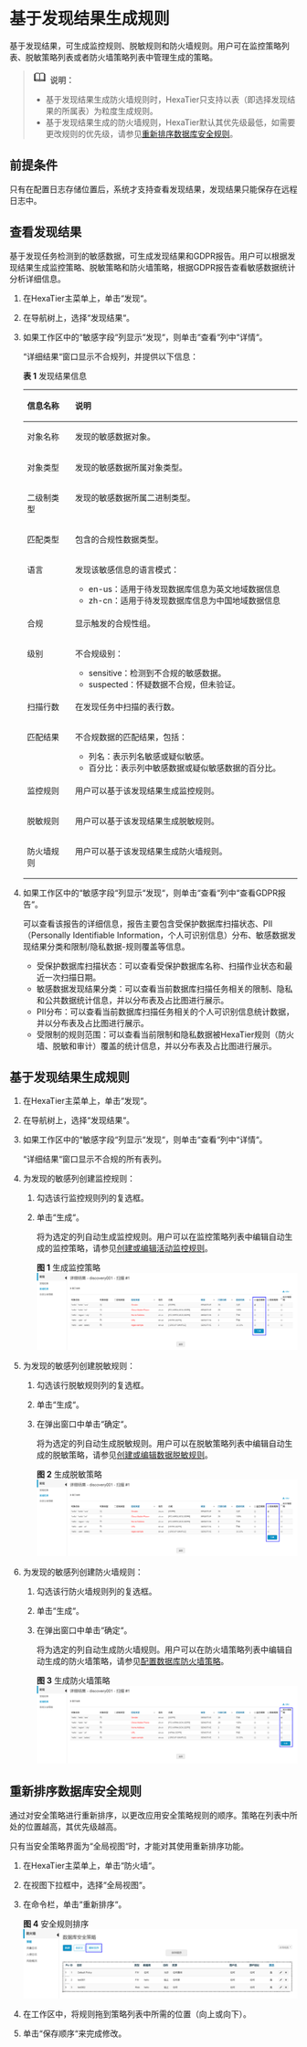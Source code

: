 # 基于发现结果生成规则<a name="dbss_01_0053"></a>

基于发现结果，可生成监控规则、脱敏规则和防火墙规则。用户可在监控策略列表、脱敏策略列表或者防火墙策略列表中管理生成的策略。

>![](public_sys-resources/icon-note.gif) **说明：** 
>-   基于发现结果生成防火墙规则时，HexaTier只支持以表（即选择发现结果的所属表）为粒度生成规则。
>-   基于发现结果生成的防火墙规则，HexaTier默认其优先级最低，如需要更改规则的优先级，请参见[重新排序数据库安全规则](#section132171703216)。

## 前提条件<a name="zh-cn_topic_0180960222_section11394162374919"></a>

只有在配置日志存储位置后，系统才支持查看发现结果，发现结果只能保存在远程日志中。

## 查看发现结果<a name="section310612582214"></a>

基于发现任务检测到的敏感数据，可生成发现结果和GDPR报告。用户可以根据发现结果生成监控策略、脱敏策略和防火墙策略，根据GDPR报告查看敏感数据统计分析详细信息。

1.  在HexaTier主菜单上，单击“发现“。
2.  在导航树上，选择“发现结果“。
3.  如果工作区中的“敏感字段“列显示“发现“，则单击“查看“列中“详情“。

    “详细结果“窗口显示不合规列，并提供以下信息：

    **表 1**  发现结果信息

    <a name="zh-cn_topic_0180960142_table479156254"></a>
    <table><thead align="left"><tr id="zh-cn_topic_0180960142_row5921510256"><th class="cellrowborder" valign="top" width="17.48%" id="mcps1.2.3.1.1"><p id="zh-cn_topic_0180960142_p191041517259"><a name="zh-cn_topic_0180960142_p191041517259"></a><a name="zh-cn_topic_0180960142_p191041517259"></a>信息名称</p>
    </th>
    <th class="cellrowborder" valign="top" width="82.52000000000001%" id="mcps1.2.3.1.2"><p id="zh-cn_topic_0180960142_p121110159259"><a name="zh-cn_topic_0180960142_p121110159259"></a><a name="zh-cn_topic_0180960142_p121110159259"></a>说明</p>
    </th>
    </tr>
    </thead>
    <tbody><tr id="zh-cn_topic_0180960142_row71111572517"><td class="cellrowborder" valign="top" width="17.48%" headers="mcps1.2.3.1.1 "><p id="zh-cn_topic_0180960142_p412111592513"><a name="zh-cn_topic_0180960142_p412111592513"></a><a name="zh-cn_topic_0180960142_p412111592513"></a>对象名称</p>
    </td>
    <td class="cellrowborder" valign="top" width="82.52000000000001%" headers="mcps1.2.3.1.2 "><p id="zh-cn_topic_0180960142_p151313151251"><a name="zh-cn_topic_0180960142_p151313151251"></a><a name="zh-cn_topic_0180960142_p151313151251"></a>发现的敏感数据对象。</p>
    </td>
    </tr>
    <tr id="zh-cn_topic_0180960142_row171341518252"><td class="cellrowborder" valign="top" width="17.48%" headers="mcps1.2.3.1.1 "><p id="zh-cn_topic_0180960142_p17141815162515"><a name="zh-cn_topic_0180960142_p17141815162515"></a><a name="zh-cn_topic_0180960142_p17141815162515"></a>对象类型</p>
    </td>
    <td class="cellrowborder" valign="top" width="82.52000000000001%" headers="mcps1.2.3.1.2 "><p id="zh-cn_topic_0180960142_p13142156259"><a name="zh-cn_topic_0180960142_p13142156259"></a><a name="zh-cn_topic_0180960142_p13142156259"></a>发现的敏感数据所属对象类型。</p>
    </td>
    </tr>
    <tr id="zh-cn_topic_0180960142_row10152150252"><td class="cellrowborder" valign="top" width="17.48%" headers="mcps1.2.3.1.1 "><p id="zh-cn_topic_0180960142_p1715315152513"><a name="zh-cn_topic_0180960142_p1715315152513"></a><a name="zh-cn_topic_0180960142_p1715315152513"></a>二级制类型</p>
    </td>
    <td class="cellrowborder" valign="top" width="82.52000000000001%" headers="mcps1.2.3.1.2 "><p id="zh-cn_topic_0180960142_p6161115102513"><a name="zh-cn_topic_0180960142_p6161115102513"></a><a name="zh-cn_topic_0180960142_p6161115102513"></a>发现的敏感数据所属二进制类型。</p>
    </td>
    </tr>
    <tr id="zh-cn_topic_0180960142_row18161215112510"><td class="cellrowborder" valign="top" width="17.48%" headers="mcps1.2.3.1.1 "><p id="zh-cn_topic_0180960142_p1917141515255"><a name="zh-cn_topic_0180960142_p1917141515255"></a><a name="zh-cn_topic_0180960142_p1917141515255"></a>匹配类型</p>
    </td>
    <td class="cellrowborder" valign="top" width="82.52000000000001%" headers="mcps1.2.3.1.2 "><p id="zh-cn_topic_0180960142_p118121582514"><a name="zh-cn_topic_0180960142_p118121582514"></a><a name="zh-cn_topic_0180960142_p118121582514"></a>包含的合规性数据类型。</p>
    </td>
    </tr>
    <tr id="zh-cn_topic_0180960142_row1018915142520"><td class="cellrowborder" valign="top" width="17.48%" headers="mcps1.2.3.1.1 "><p id="zh-cn_topic_0180960142_p41951514251"><a name="zh-cn_topic_0180960142_p41951514251"></a><a name="zh-cn_topic_0180960142_p41951514251"></a>语言</p>
    </td>
    <td class="cellrowborder" valign="top" width="82.52000000000001%" headers="mcps1.2.3.1.2 "><p id="zh-cn_topic_0180960142_p15218150256"><a name="zh-cn_topic_0180960142_p15218150256"></a><a name="zh-cn_topic_0180960142_p15218150256"></a>发现该敏感信息的语言模式：</p>
    <a name="zh-cn_topic_0180960142_ul621615152511"></a><a name="zh-cn_topic_0180960142_ul621615152511"></a><ul id="zh-cn_topic_0180960142_ul621615152511"><li>en-us：适用于待发现数据库信息为英文地域数据信息</li><li>zh-cn：适用于待发现数据库信息为中国地域数据信息</li></ul>
    </td>
    </tr>
    <tr id="zh-cn_topic_0180960142_row202316152253"><td class="cellrowborder" valign="top" width="17.48%" headers="mcps1.2.3.1.1 "><p id="zh-cn_topic_0180960142_p1823515172515"><a name="zh-cn_topic_0180960142_p1823515172515"></a><a name="zh-cn_topic_0180960142_p1823515172515"></a>合规</p>
    </td>
    <td class="cellrowborder" valign="top" width="82.52000000000001%" headers="mcps1.2.3.1.2 "><p id="zh-cn_topic_0180960142_p132417156258"><a name="zh-cn_topic_0180960142_p132417156258"></a><a name="zh-cn_topic_0180960142_p132417156258"></a>显示触发的合规性组。</p>
    </td>
    </tr>
    <tr id="zh-cn_topic_0180960142_row1824191522520"><td class="cellrowborder" valign="top" width="17.48%" headers="mcps1.2.3.1.1 "><p id="zh-cn_topic_0180960142_p1225171522516"><a name="zh-cn_topic_0180960142_p1225171522516"></a><a name="zh-cn_topic_0180960142_p1225171522516"></a>级别</p>
    </td>
    <td class="cellrowborder" valign="top" width="82.52000000000001%" headers="mcps1.2.3.1.2 "><p id="zh-cn_topic_0180960142_p72651502510"><a name="zh-cn_topic_0180960142_p72651502510"></a><a name="zh-cn_topic_0180960142_p72651502510"></a>不合规级别：</p>
    <a name="zh-cn_topic_0180960142_ul1026191502511"></a><a name="zh-cn_topic_0180960142_ul1026191502511"></a><ul id="zh-cn_topic_0180960142_ul1026191502511"><li>sensitive：检测到不合规的敏感数据。</li><li>suspected：怀疑数据不合规，但未验证。</li></ul>
    </td>
    </tr>
    <tr id="zh-cn_topic_0180960142_row1928171552512"><td class="cellrowborder" valign="top" width="17.48%" headers="mcps1.2.3.1.1 "><p id="zh-cn_topic_0180960142_p128121532515"><a name="zh-cn_topic_0180960142_p128121532515"></a><a name="zh-cn_topic_0180960142_p128121532515"></a>扫描行数</p>
    </td>
    <td class="cellrowborder" valign="top" width="82.52000000000001%" headers="mcps1.2.3.1.2 "><p id="zh-cn_topic_0180960142_p1129815122514"><a name="zh-cn_topic_0180960142_p1129815122514"></a><a name="zh-cn_topic_0180960142_p1129815122514"></a>在发现任务中扫描的表行数。</p>
    </td>
    </tr>
    <tr id="zh-cn_topic_0180960142_row193012156254"><td class="cellrowborder" valign="top" width="17.48%" headers="mcps1.2.3.1.1 "><p id="zh-cn_topic_0180960142_p63015159253"><a name="zh-cn_topic_0180960142_p63015159253"></a><a name="zh-cn_topic_0180960142_p63015159253"></a>匹配结果</p>
    </td>
    <td class="cellrowborder" valign="top" width="82.52000000000001%" headers="mcps1.2.3.1.2 "><p id="zh-cn_topic_0180960142_p1031131513251"><a name="zh-cn_topic_0180960142_p1031131513251"></a><a name="zh-cn_topic_0180960142_p1031131513251"></a>不合规数据的匹配结果，包括：</p>
    <a name="zh-cn_topic_0180960142_ul1331131515254"></a><a name="zh-cn_topic_0180960142_ul1331131515254"></a><ul id="zh-cn_topic_0180960142_ul1331131515254"><li>列名：表示列名敏感或疑似敏感。</li><li>百分比：表示列中敏感数据或疑似敏感数据的百分比。</li></ul>
    </td>
    </tr>
    <tr id="zh-cn_topic_0180960142_row133161542513"><td class="cellrowborder" valign="top" width="17.48%" headers="mcps1.2.3.1.1 "><p id="zh-cn_topic_0180960142_p233141513259"><a name="zh-cn_topic_0180960142_p233141513259"></a><a name="zh-cn_topic_0180960142_p233141513259"></a>监控规则</p>
    </td>
    <td class="cellrowborder" valign="top" width="82.52000000000001%" headers="mcps1.2.3.1.2 "><p id="zh-cn_topic_0180960142_p143412156254"><a name="zh-cn_topic_0180960142_p143412156254"></a><a name="zh-cn_topic_0180960142_p143412156254"></a>用户可以基于该发现结果生成监控规则。</p>
    </td>
    </tr>
    <tr id="zh-cn_topic_0180960142_row53417159259"><td class="cellrowborder" valign="top" width="17.48%" headers="mcps1.2.3.1.1 "><p id="zh-cn_topic_0180960142_p834141542518"><a name="zh-cn_topic_0180960142_p834141542518"></a><a name="zh-cn_topic_0180960142_p834141542518"></a>脱敏规则</p>
    </td>
    <td class="cellrowborder" valign="top" width="82.52000000000001%" headers="mcps1.2.3.1.2 "><p id="zh-cn_topic_0180960142_p103681516250"><a name="zh-cn_topic_0180960142_p103681516250"></a><a name="zh-cn_topic_0180960142_p103681516250"></a>用户可以基于该发现结果生成脱敏规则。</p>
    </td>
    </tr>
    <tr id="zh-cn_topic_0180960142_row936151572513"><td class="cellrowborder" valign="top" width="17.48%" headers="mcps1.2.3.1.1 "><p id="zh-cn_topic_0180960142_p837151513252"><a name="zh-cn_topic_0180960142_p837151513252"></a><a name="zh-cn_topic_0180960142_p837151513252"></a>防火墙规则</p>
    </td>
    <td class="cellrowborder" valign="top" width="82.52000000000001%" headers="mcps1.2.3.1.2 "><p id="zh-cn_topic_0180960142_p7381215132520"><a name="zh-cn_topic_0180960142_p7381215132520"></a><a name="zh-cn_topic_0180960142_p7381215132520"></a>用户可以基于该发现结果生成防火墙规则。</p>
    </td>
    </tr>
    </tbody>
    </table>

4.  如果工作区中的“敏感字段“列显示“发现“，则单击“查看“列中“查看GDPR报告“。

    可以查看该报告的详细信息，报告主要包含受保护数据库扫描状态、PII（Personally Identifiable Information，个人可识别信息）分布、敏感数据发现结果分类和限制/隐私数据-规则覆盖等信息。

    -   受保护数据库扫描状态：可以查看受保护数据库名称、扫描作业状态和最近一次扫描日期。
    -   敏感数据发现结果分类：可以查看当前数据库扫描任务相关的限制、隐私和公共数据统计信息，并以分布表及占比图进行展示。
    -   PII分布：可以查看当前数据库扫描任务相关的个人可识别信息统计数据，并以分布表及占比图进行展示。
    -   受限制的规则范围：可以查看当前限制和隐私数据被HexaTier规则（防火墙、脱敏和审计）覆盖的统计信息，并以分布表及占比图进行展示。


## 基于发现结果生成规则<a name="section18643402228"></a>

1.  在HexaTier主菜单上，单击“发现“。
2.  在导航树上，选择“发现结果“。
3.  如果工作区中的“敏感字段“列显示“发现“，则单击“查看“列中“详情“。

    “详细结果“窗口显示不合规的所有表列。

4.  为发现的敏感列创建监控规则：
    1.  勾选该行监控规则列的复选框。
    2.  单击“生成“。

        将为选定的列自动生成监控规则。用户可以在监控策略列表中编辑自动生成的监控策略，请参见[创建或编辑活动监控规则](创建或编辑活动监控规则.md)。

        **图 1**  生成监控策略<a name="zh-cn_topic_0180960156_fig5517174920817"></a>  
        ![](figures/生成监控策略.png "生成监控策略")


5.  为发现的敏感列创建脱敏规则：
    1.  勾选该行脱敏规则列的复选框。
    2.  单击“生成“。
    3.  在弹出窗口中单击“确定“。

        将为选定的列自动生成脱敏规则。用户可以在脱敏策略列表中编辑自动生成的脱敏策略，请参见[创建或编辑数据脱敏规则](创建或编辑数据脱敏规则.md)。

        **图 2**  生成脱敏策略<a name="zh-cn_topic_0180960156_fig282916414911"></a>  
        ![](figures/生成脱敏策略.png "生成脱敏策略")


6.  为发现的敏感列创建防火墙规则：
    1.  勾选该行防火墙规则列的复选框。
    2.  单击“生成“。
    3.  在弹出窗口中单击“确定“。

        将为选定的列自动生成防火墙规则。用户可以在防火墙策略列表中编辑自动生成的防火墙策略，请参见[配置数据库防火墙策略](配置数据库防火墙策略.md)。

        **图 3**  生成防火墙策略<a name="zh-cn_topic_0180960156_fig13502176115917"></a>  
        ![](figures/生成防火墙策略.png "生成防火墙策略")



## 重新排序数据库安全规则<a name="section132171703216"></a>

通过对安全策略进行重新排序，以更改应用安全策略规则的顺序。策略在列表中所处的位置越高，其优先级越高。

只有当安全策略界面为“全局视图“时，才能对其使用重新排序功能。

1.  在HexaTier主菜单上，单击“防火墙“。
2.  在视图下拉框中，选择“全局视图“。
3.  在命令栏，单击“重新排序“。

    **图 4**  安全规则排序<a name="zh-cn_topic_0180960139_fig12600229125715"></a>  
    ![](figures/安全规则排序.png "安全规则排序")

4.  在工作区中，将规则拖到策略列表中所需的位置（向上或向下）。
5.  单击“保存顺序“来完成修改。

